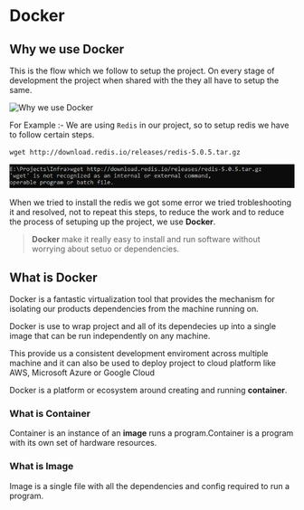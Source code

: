 # Docker 

## Why we use Docker
This is the flow which we follow to setup the project. On every stage of development the project when shared with the they all have to setup the same.

![Why we use Docker](img\https://github.com/aman7797/Infra/blob/master/Docker%20Practice/ReadMe/img/WhyDocker.png)

For Example :- We are using `Redis` in our project, so to setup redis we have to follow certain steps.

    wget http://download.redis.io/releases/redis-5.0.5.tar.gz

![Why we use Docker](https://github.com/aman7797/Infra/blob/master/Docker%20Practice/ReadMe/img/Troubleshoot.PNG)

When we tried to install the redis we got some error we tried trobleshooting it and resolved, not to repeat this steps,
to reduce the work and to reduce the process of setuping up the project, we use **Docker**.

> **Docker** make it really easy to install and run software without worrying about setuo or dependencies.

## What is Docker

Docker is a fantastic virtualization tool that provides the mechanism for isolating our products dependencies from the machine running on.

Docker is use to wrap project and all of its dependecies up into a single image that can be run independently on any machine. 

This provide us a consistent development enviroment across multiple machine and it can also be used to deploy project to cloud platform like AWS, Microsoft Azure or Google Cloud

Docker is a platform or ecosystem around creating and running **container**.

### What is Container

Container is an instance of an **image** runs a program.Container is a program with its own set of hardware resources.

### What is Image

Image is a single file with all the dependencies and config required to run a program.
